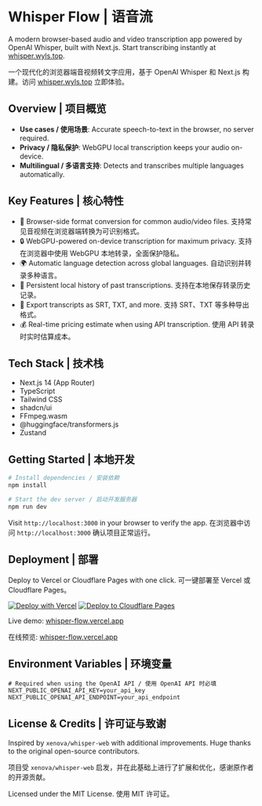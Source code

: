 # Whisper Flow | 语音流

A modern browser-based audio and video transcription app powered by OpenAI Whisper, built with Next.js. Start transcribing instantly at [whisper.wyls.top](https://whisper.wyls.top/).

一个现代化的浏览器端音视频转文字应用，基于 OpenAI Whisper 和 Next.js 构建。访问 [whisper.wyls.top](https://whisper.wyls.top/) 立即体验。

## Overview | 项目概览

- **Use cases / 使用场景**: Accurate speech-to-text in the browser, no server required.
- **Privacy / 隐私保护**: WebGPU local transcription keeps your audio on-device.
- **Multilingual / 多语言支持**: Detects and transcribes multiple languages automatically.

## Key Features | 核心特性

- 🎯 Browser-side format conversion for common audio/video files. 支持常见音视频在浏览器端转换为可识别格式。
- 🔒 WebGPU-powered on-device transcription for maximum privacy. 支持在浏览器中使用 WebGPU 本地转录，全面保护隐私。
- 🌍 Automatic language detection across global languages. 自动识别并转录多种语言。
- 💾 Persistent local history of past transcriptions. 支持在本地保存转录历史记录。
- 📝 Export transcripts as SRT, TXT, and more. 支持 SRT、TXT 等多种导出格式。
- 💰 Real-time pricing estimate when using API transcription. 使用 API 转录时实时估算成本。

## Tech Stack | 技术栈

- Next.js 14 (App Router)
- TypeScript
- Tailwind CSS
- shadcn/ui
- FFmpeg.wasm
- @huggingface/transformers.js
- Zustand

## Getting Started | 本地开发

```bash
# Install dependencies / 安装依赖
npm install

# Start the dev server / 启动开发服务器
npm run dev
```

Visit `http://localhost:3000` in your browser to verify the app. 在浏览器中访问 `http://localhost:3000` 确认项目正常运行。

## Deployment | 部署

Deploy to Vercel or Cloudflare Pages with one click. 可一键部署至 Vercel 或 Cloudflare Pages。

[![Deploy with Vercel](https://vercel.com/button)](https://vercel.com/new/clone?repository-url=https://github.com/wyl2003/whisper-flow)
[![Deploy to Cloudflare Pages](https://deploy.workers.cloudflare.com/button)](https://deploy.workers.cloudflare.com/?url=https://github.com/wyl2003/whisper-flow)

Live demo: [whisper-flow.vercel.app](https://whisper-flow.vercel.app/)

在线预览: [whisper-flow.vercel.app](https://whisper-flow.vercel.app/)

## Environment Variables | 环境变量

```env
# Required when using the OpenAI API / 使用 OpenAI API 时必填
NEXT_PUBLIC_OPENAI_API_KEY=your_api_key
NEXT_PUBLIC_OPENAI_API_ENDPOINT=your_api_endpoint
```

## License & Credits | 许可证与致谢

Inspired by `xenova/whisper-web` with additional improvements. Huge thanks to the original open-source contributors.

项目受 `xenova/whisper-web` 启发，并在此基础上进行了扩展和优化，感谢原作者的开源贡献。

Licensed under the MIT License. 使用 MIT 许可证。
